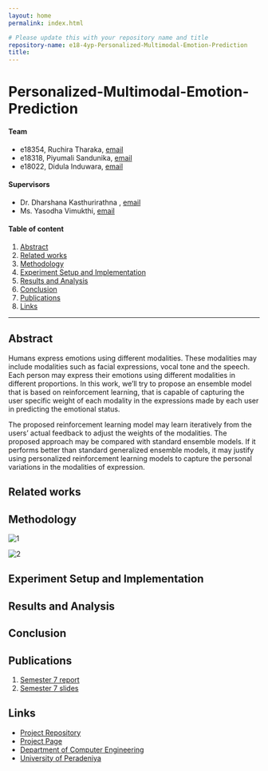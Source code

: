 ```yaml
---
layout: home
permalink: index.html

# Please update this with your repository name and title
repository-name: e18-4yp-Personalized-Multimodal-Emotion-Prediction
title:
---
```


[comment]: # "This is the standard layout for the project, but you can clean this and use your own template"

# Personalized-Multimodal-Emotion-Prediction

#### Team

- e18354, Ruchira Tharaka, [email](mailto:e18354@eng.pdn.ac.lk)
- e18318, Piyumali Sandunika, [email](mailto:e18318@eng.pdn.ac.lk)
- e18022, Didula Induwara, [email](mailto:e18022@eng.pdn.ac.lk)

#### Supervisors

- Dr. Dharshana Kasthurirathna , [email](mailto:dharshana.k@sliit.lk)
- Ms. Yasodha Vimukthi, [email](mailto:yasodhav@eng.pdn.ac.lk)

#### Table of content

1. [Abstract](#abstract)
2. [Related works](#related-works)
3. [Methodology](#methodology)
4. [Experiment Setup and Implementation](#experiment-setup-and-implementation)
5. [Results and Analysis](#results-and-analysis)
6. [Conclusion](#conclusion)
7. [Publications](#publications)
8. [Links](#links)

---


## Abstract
Humans express emotions using different modalities. These modalities may include modalities such as facial expressions, vocal tone and the speech. Each person may express their emotions using different modalities in different proportions. In this work, we’ll try to propose an ensemble model that is based on reinforcement learning, that is capable of capturing the user specific weight of each modality in the expressions made by each user in predicting the emotional status.

The proposed reinforcement learning model may learn iteratively from the users’ actual feedback to adjust the weights of the modalities. The proposed approach may be compared with standard ensemble models. If it performs better than standard generalized ensemble models, it may justify using personalized reinforcement learning models to capture the personal variations in the modalities of expression.
## Related works

## Methodology

![1](https://github.com/cepdnaclk/e18-4yp-Multimodal-Emotion-Prediction-Using-Reinforcement-Learning/assets/73444543/621d4328-bf19-46a1-bc6a-59217bbf0a7f)


![2](https://github.com/cepdnaclk/e18-4yp-Multimodal-Emotion-Prediction-Using-Reinforcement-Learning/assets/73444543/03679277-17b0-4bcb-b71c-892d1f95c4ff)


## Experiment Setup and Implementation

## Results and Analysis

## Conclusion

## Publications
[//]: # "Note: Uncomment each once you uploaded the files to the repository"

 1. [Semester 7 report](https://drive.google.com/file/d/1T5Qyu1jfoJ8Vvoy_QXVtqgb5YSCJtaFU/view?usp=sharing)
 2. [Semester 7 slides](https://drive.google.com/file/d/1NHVkD5gQmGyaZUk6nBJBOAoQEg1sDFLX/view?usp=sharing)
<!-- 3. [Semester 8 report](./) -->
<!-- 4. [Semester 8 slides](./) -->
<!-- 5. Author 1, Author 2 and Author 3 "Research paper title" (2021). [PDF](./). -->


## Links

[//]: # ( NOTE: EDIT THIS LINKS WITH YOUR REPO DETAILS )

- [Project Repository](https://github.com/cepdnaclk/repository-name)
- [Project Page](https://cepdnaclk.github.io/repository-name)
- [Department of Computer Engineering](http://www.ce.pdn.ac.lk/)
- [University of Peradeniya](https://eng.pdn.ac.lk/)

[//]: # "Please refer this to learn more about Markdown syntax"
[//]: # "https://github.com/adam-p/markdown-here/wiki/Markdown-Cheatsheet"
